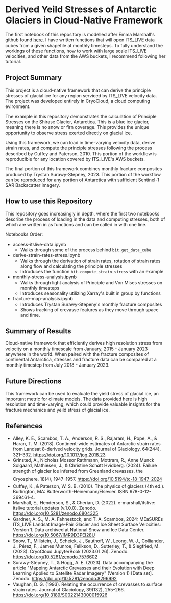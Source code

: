 # Derived Yeild Stresses of Antarctic Glaciers in Cloud-Native Framework
The first notebook of this repository is modelled after Emma Marshall's github found [here](https://e-marshall.github.io/itslive/intro.html#). I have written functions that will open ITS_LIVE data cubes from a given shapefile at monthly timesteps. To fully understand the workings of these functions, how to work with large scale ITS_LIVE velocities, and other data from the AWS buckets, I recommend following her tutorial. 

## Project Summary
This project is a cloud-native framework that can derive the principle stresses of glacial ice for any region serviced by ITS_LIVE velocity data. The project was developed entirely in CryoCloud, a cloud computing evironment. 

The example in this repository demonstrates the calculation of Principle Stresses on the Shirase Glacier, Antarctica. This is a blue ice glacier, meaning there is no snow or firn coverage. This provides the unique opportunity to observe stress exerted directly on glacial ice. 

Using this framework, we can load in time-varying velocity data, derive strain rates, and compute the principle stresses following the process described by Cuffey and Paterson, 2010. This portion of the workflow is reproducible for any location covered by ITS_LIVE's AWS buckets.

The final portion of this framework combines monthly fracture composites produced by Trystan Surawy-Stepney, 2023. This portion of the workflow can be reproduced for any portion of Antarctica with sufficient Sentinel-1 SAR Backscatter imagery. 

## How to use this Repository
This repository goes increasingly in depth, where the first two notebooks describe the process of loading in the data and computing stresses, both of which are written in as functions and can be called in with one line.

Notebooks Order:
- access-itslive-data.ipynb
    - Walks through some of the process behind `bit.get_data_cube`
- derive-strain-rates-stress.ipynb
    - Walks through the derivation of strain rates, rotation of strain rates along flow and calculating the principle stresses
    - Introduces the function `bit.compute_strain_stress` with an example
- monthly-stress-analysis.ipynb
    - Walks through light analysis of Principle and Von Mises stresses on monthly timesteps
    - Introduces seasonality utilizing Xarray's built in group by functions
- fracture-map-analysis.ipynb
    - Introduces Trystan Surawy-Stepeny's monthly fracture composites
    - Shows tracking of crevasse features as they move through space and time.

## Summary of Results
Cloud-native framework that efficiently derives high resolution stress from velocity on a monthly timescale from January, 2015 - January 2023 anywhere in the world. When paired with the fracture composites of continental Antarctica, stresses and fracture data can be compared at a monthly timestep from July 2018 - January 2023.

## Future Directions
This framework can be used to evaluate the yield stress of glacial ice, an important metric for climate models. The data provided here is high resolution and time-varying, which could provide valuable insights for the fracture mechanics and yeild stress of glacial ice. 

## References
- Alley, K. E., Scambos, T. A., Anderson, R. S., Rajaram, H., Pope, A., & Haran, T. M. (2018). Continent-wide estimates of Antarctic strain rates from Landsat 8-derived velocity grids. Journal of Glaciology, 64(244), 321–332. https://doi.org/10.1017/jog.2018.23
- Grinsted, A., Nicholas Mossor Rathmann, Mottram, R., Anne Munck Solgaard, Mathiesen, J., & Christine Schøtt Hvidberg. (2024). Failure strength of glacier ice inferred from Greenland crevasses. the Cryosphere, 18(4), 1947–1957. https://doi.org/10.5194/tc-18-1947-2024
- Cuffey, K., & Paterson, W. S. B. (2010). The physics of glaciers (4th ed.). Burlington, MA: Butterworth-Heinemann/Elsevier. ISBN 978-0-12-369461-4.
- Marshall, E., Henderson, S., & Cherian, D. (2022). e-marshall/itslive: itslive tutorial updates (v.1.0.0). Zenodo. https://doi.org/10.5281/zenodo.6804325
- Gardner, A. S., M. A. Fahnestock, and T. A. Scambos, 2024: MEaSUREs ITS_LIVE Landsat Image-Pair Glacier and Ice Sheet Surface Velocities: Version 1. Data archived at National Snow and Ice Data Center. https://doi.org/10.5067/IMR9D3PEI28U
- Snow, T., Millstein, J., Scheick, J., Sauthoff, W., Leong, W. J., Colliander, J., Pérez, F., James Munroe, Felikson, D., Sutterley, T., & Siegfried, M. (2023). CryoCloud JupyterBook (2023.01.26). Zenodo. https://doi.org/10.5281/zenodo.7576602
- Surawy-Stepney, T., & Hogg, A. E. (2023). Data accompanying the article "Mapping Antarctic Crevasses and their Evolution with Deep Learning Applied to Satellite Radar Imagery" (Version 1) [Data set]. Zenodo. https://doi.org/10.5281/zenodo.8296992
- Vaughan, D. G. (1993). Relating the occurrence of crevasses to surface strain rates. Journal of Glaciology, 39(132), 255–266. https://doi.org/10.3189/S0022143000015926